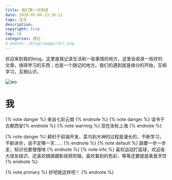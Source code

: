 ```yaml
---
title: 我们第一次相遇
date: 2018-05-04 23:38:11
tags: 生活
description: 
copyright: true
top: 10
categories: 随记
# photos: /blog/images/drl.png
---
```


欢迎来到我的blog，这里是我记录生活和一些事情的地方，这里会收录一些好的文章，值得学习的东西；也是一个随记的地方。我们的遇到就是缘分的开始，互相学习，互相认识。

![wo](https://coding.net/u/DRuilong/p/phone_drl/git/raw/master/image/drlong.png)

<!-- more -->

# 我


{% note danger %} 来自七彩云南  {% endnote %}
{% note danger %} 读书于古都西安{% endnote %}
{% note warning %} 现在坐标上海  {% endnote %}

{% note danger %} 耕织于前端开发，菜鸟到大神的过程是漫长的，不断学习，不断进步，说不定哪一天......  {% endnote %}
{% note default %} 路要一步一步走，知识也要慢慢啃  {% endnote %}
{% note info %} 喜欢运动打篮球，欢迎各大球友结识，还喜欢搞搞摄影视频剪辑，喜欢看到的色彩，等等还要就是美食烹饪  {% endnote %}

{% note primary %} 好吧就这样吧！  {% endnote %}

